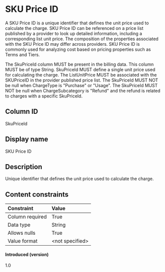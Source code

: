 # SKU Price ID

A SKU Price ID is a unique identifier that defines the unit price used to calculate the charge. SKU Price ID can be referenced on a price list published by a provider to look up detailed information, including a corresponding list unit price. The composition of the properties associated with the SKU Price ID may differ across providers. SKU Price ID is commonly used for analyzing cost based on pricing properties such as Terms and Tiers.

The SkuPriceId column MUST be present in the billing data. This column MUST be of type String. SkuPriceId MUST define a single unit price used for calculating the charge. The ListUnitPrice MUST be associated with the SKUPriceID in the provider published price list. The SkuPriceId MUST NOT be null when ChargeType is "Purchase" or "Usage". The SkuPriceId MUST NOT be null when ChargeSubcategory is "Refund" and the refund is related to charges with a specific SkuPriceId.

## Column ID

SkuPriceId

## Display name

SKU Price ID

## Description

Unique identifier that defines the unit price used to calculate the charge.

## Content constraints

|  Constraint      |  Value         |
| :--------------- | :------------- |
|  Column required |  True          |
|  Data type       |  String        |
|  Allows nulls    |  True          |
|  Value format    |  \<not specified\> |

#### Introduced (version)

1.0
